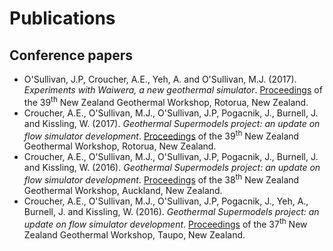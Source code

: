 # Publications

## Conference papers

- O'Sullivan, J.P, Croucher, A.E., Yeh, A. and O'Sullivan, M.J. (2017). *Experiments with Waiwera, a new geothermal simulator*. [Proceedings](https://www.geothermal-energy.org/pdf/IGAstandard/NZGW/2017/087_OSullivan_Final.pdf) of the 39<sup>th</sup> New Zealand Geothermal Workshop, Rotorua, New Zealand.
- Croucher, A.E., O'Sullivan, M.J., O'Sullivan, J.P, Pogacnik, J., Burnell, J. and Kissling, W. (2017). *Geothermal Supermodels project: an update on flow simulator development*. [Proceedings](https://www.geothermal-energy.org/pdf/IGAstandard/NZGW/2017/056_Croucher-Final.pdf) of the 39<sup>th</sup> New Zealand Geothermal Workshop, Rotorua, New Zealand.
- Croucher, A.E., O'Sullivan, M.J., O'Sullivan, J.P, Pogacnik, J., Burnell, J. and Kissling, W. (2016). *Geothermal Supermodels project: an update on flow simulator development*. [Proceedings](https://www.geothermal-energy.org/pdf/IGAstandard/NZGW/2016/103_Croucher_Final.pdf) of the 38<sup>th</sup> New Zealand Geothermal Workshop, Auckland, New Zealand.
- Croucher, A.E., O'Sullivan, M.J., O'Sullivan, J.P, Pogacnik, J., Yeh, A., Burnell, J. and Kissling, W. (2016). *Geothermal Supermodels project: an update on flow simulator development*. [Proceedings](https://www.geothermal-energy.org/pdf/IGAstandard/NZGW/2015/71_Croucher.pdf) of the 37<sup>th</sup> New Zealand Geothermal Workshop, Taupo, New Zealand.

